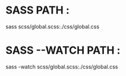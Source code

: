 
# SASS PATH : 

sass scss/global.scss:./css/global.css

# SASS --WATCH PATH : 

sass -watch scss/global.scss:./css/global.css